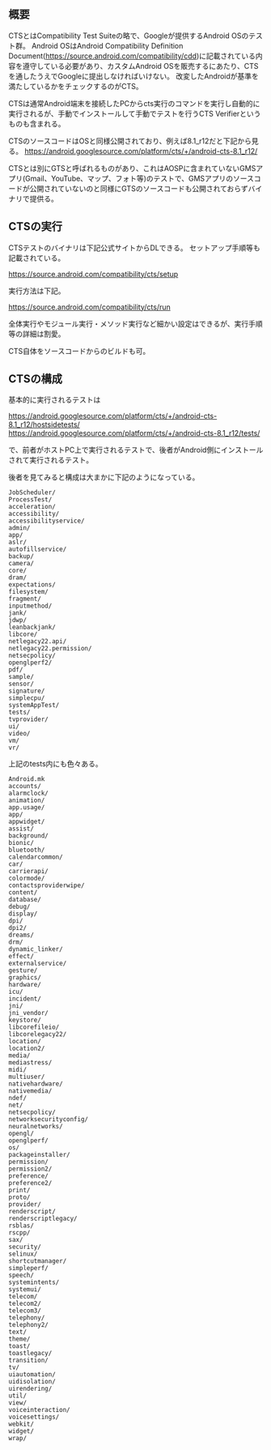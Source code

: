 
## 概要

CTSとはCompatibility Test Suiteの略で、Googleが提供するAndroid OSのテスト群。
Android OSはAndroid Compatibility Definition Document(https://source.android.com/compatibility/cdd)に記載されている内容を遵守している必要があり、カスタムAndroid OSを販売するにあたり、CTSを通したうえでGoogleに提出しなければいけない。
改変したAndroidが基準を満たしているかをチェックするのがCTS。

CTSは通常Android端末を接続したPCからcts実行のコマンドを実行し自動的に実行されるが、手動でインストールして手動でテストを行うCTS Verifierというものも含まれる。

CTSのソースコードはOSと同様公開されており、例えば8.1_r12だと下記から見る。
https://android.googlesource.com/platform/cts/+/android-cts-8.1_r12/

CTSとは別にGTSと呼ばれるものがあり、これはAOSPに含まれていないGMSアプリ(Gmail、YouTube、マップ、フォト等)のテストで、GMSアプリのソースコードが公開されていないのと同様にGTSのソースコードも公開されておらずバイナリで提供る。

## CTSの実行

CTSテストのバイナリは下記公式サイトからDLできる。
セットアップ手順等も記載されている。

https://source.android.com/compatibility/cts/setup

実行方法は下記。

https://source.android.com/compatibility/cts/run

全体実行やモジュール実行・メソッド実行など細かい設定はできるが、実行手順等の詳細は割愛。

CTS自体をソースコードからのビルドも可。

## CTSの構成

基本的に実行されるテストは

https://android.googlesource.com/platform/cts/+/android-cts-8.1_r12/hostsidetests/
https://android.googlesource.com/platform/cts/+/android-cts-8.1_r12/tests/

で、前者がホストPC上で実行されるテストで、後者がAndroid側にインストールされて実行されるテスト。

後者を見てみると構成は大まかに下記のようになっている。

```
JobScheduler/
ProcessTest/
acceleration/
accessibility/
accessibilityservice/
admin/
app/
aslr/
autofillservice/
backup/
camera/
core/
dram/
expectations/
filesystem/
fragment/
inputmethod/
jank/
jdwp/
leanbackjank/
libcore/
netlegacy22.api/
netlegacy22.permission/
netsecpolicy/
openglperf2/
pdf/
sample/
sensor/
signature/
simplecpu/
systemAppTest/
tests/
tvprovider/
ui/
video/
vm/
vr/
```

上記のtests内にも色々ある。

```
Android.mk
accounts/
alarmclock/
animation/
app.usage/
app/
appwidget/
assist/
background/
bionic/
bluetooth/
calendarcommon/
car/
carrierapi/
colormode/
contactsproviderwipe/
content/
database/
debug/
display/
dpi/
dpi2/
dreams/
drm/
dynamic_linker/
effect/
externalservice/
gesture/
graphics/
hardware/
icu/
incident/
jni/
jni_vendor/
keystore/
libcorefileio/
libcorelegacy22/
location/
location2/
media/
mediastress/
midi/
multiuser/
nativehardware/
nativemedia/
ndef/
net/
netsecpolicy/
networksecurityconfig/
neuralnetworks/
opengl/
openglperf/
os/
packageinstaller/
permission/
permission2/
preference/
preference2/
print/
proto/
provider/
renderscript/
renderscriptlegacy/
rsblas/
rscpp/
sax/
security/
selinux/
shortcutmanager/
simpleperf/
speech/
systemintents/
systemui/
telecom/
telecom2/
telecom3/
telephony/
telephony2/
text/
theme/
toast/
toastlegacy/
transition/
tv/
uiautomation/
uidisolation/
uirendering/
util/
view/
voiceinteraction/
voicesettings/
webkit/
widget/
wrap/
```

